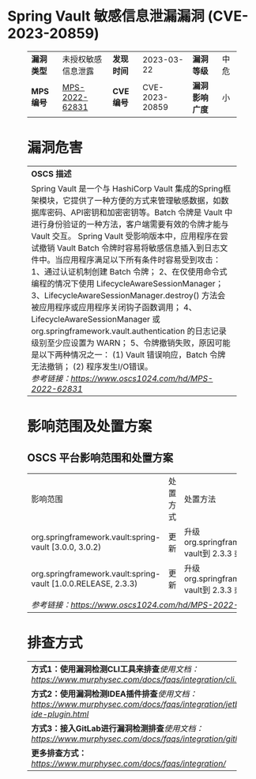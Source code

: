 # Spring Vault 敏感信息泄漏漏洞 (CVE-2023-20859)
<figure class="wp-block-table">
    <table>
        <tbody>
        <tr>
            <td><strong>漏洞类型</strong></td>
            <td>未授权敏感信息泄露</td>
            <td><strong>发现时间</strong></td>
            <td>2023-03-22</td>
            <td><strong>漏洞等级</strong></td>
            <td>中危</td>
        </tr>
        <tr>
            <td><strong>MPS编号</strong></td>
            <td><a href="https://www.oscs1024.com/hd/MPS-2022-62831">MPS-2022-62831</a></td>
            <td><strong>CVE编号</strong></td>
            <td>CVE-2023-20859</td>
            <td><strong>漏洞影响广度</strong></td>
            <td>小</td>
        </tr>
        </tbody>
    </table>
</figure>


<figure class="wp-block-table">
    <h1 class="wp-block-heading">漏洞危害</h1>
    <table>
        <tbody>
        <tr>
            <td><strong>OSCS 描述</strong></td>
        </tr>
        <tr>
            <td>Spring Vault 是一个与 HashiCorp Vault 集成的Spring框架模块，它提供了一种方便的方式来管理敏感数据，如数据库密码、API密钥和加密密钥等。Batch 令牌是 Vault 中进行身份验证的一种方法，客户端需要有效的令牌才能与 Vault 交互。
Spring Vault 受影响版本中，应用程序在尝试撤销 Vault Batch 令牌时容易将敏感信息插入到日志文件中。当应用程序满足以下所有条件时容易受到攻击：
1、通过认证机制创建 Batch 令牌；
2、在仅使用命令式编程的情况下使用 LifecycleAwareSessionManager；
3、LifecycleAwareSessionManager.destroy() 方法会被应用程序或应用程序关闭钩子函数调用；
4、LifecycleAwareSessionManager 或 org.springframework.vault.authentication 的日志记录级别至少应设置为 WARN；
5、令牌撤销失败，原因可能是以下两种情况之一：
(1) Vault 错误响应，Batch 令牌无法撤销；
(2) 程序发生I/O错误。<br><em>参考链接：<a
                    href="https://www.oscs1024.com/hd/MPS-2022-62831">https://www.oscs1024.com/hd/MPS-2022-62831</a></em>
            </td>
        </tr>
        </tbody>
    </table>
</figure>


<figure class="wp-block-table alignleft">
    <h1 class="wp-block-heading">影响范围及处置方案</h1>
    <h2 class="wp-block-heading"><strong>OSCS</strong> <strong>平台影响范围和处置方案</strong></h2>
    <table>
        <tbody>
        <tr>
            <td>影响范围</td>
            <td>处置方式</td>
            <td>处置方法</td>
        </tr>
        <tr><td rowspan="1">org.springframework.vault:spring-vault [3.0.0, 3.0.2)</td><td>更新</td><td>升级org.springframework.vault:spring-vault到 2.3.3 或 3.0.2 更高版本</td></tr><tr><td rowspan="1">org.springframework.vault:spring-vault [1.0.0.RELEASE, 2.3.3)</td><td>更新</td><td>升级org.springframework.vault:spring-vault到 2.3.3 或 3.0.2 更高版本</td></tr>
        <tr>
            <td colspan="3"><em>参考链接：</em><em><a
                    href="https://www.oscs1024.com/hd/MPS-2022-62831">https://www.oscs1024.com/hd/MPS-2022-62831</a></em></td>
        </tr>
        </tbody>
    </table>
</figure>


<figure class="wp-block-table">
    <h1 class="wp-block-heading">排查方式</h1>
    <table>
        <tbody>
        <tr>
            <td><strong>方式1：使用漏洞检测CLI工具来排查</strong><em>使用文档：<a
                    href="https://www.murphysec.com/docs/faqs/integration/cli.html">https://www.murphysec.com/docs/faqs/integration/cli.html</a></em>
            </td>
        </tr>
        <tr>
            <td><strong>方式2：使用漏洞检测IDEA插件排查</strong><em>使用文档：<a
                    href="https://www.murphysec.com/docs/faqs/integration/jetbrains-ide-plugin.html">https://www.murphysec.com/docs/faqs/integration/jetbrains-ide-plugin.html</a></em>
            </td>
        </tr>
        <tr>
            <td><strong>方式3：接入GitLab进行漏洞检测排查</strong><em>使用文档：<a
                    href="https://www.murphysec.com/docs/faqs/integration/gitlab.html">https://www.murphysec.com/docs/faqs/integration/gitlab.html</a></em>
            </td>
        </tr>
        <tr>
            <td><strong>更多排查方式：</strong><em><a
                    href="https://www.murphysec.com/docs/faqs/integration/">https://www.murphysec.com/docs/faqs/integration/</a></em>
            </td>
        </tr>
        </tbody>
    </table>
</figure>